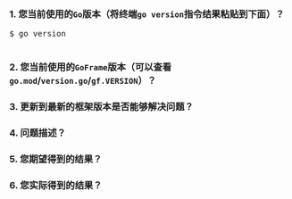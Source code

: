 <!-- 为更高效率地交流并解决问题，请按照以下模板提交issue，感谢！ -->
### 1. 您当前使用的`Go`版本（将终端`go version`指令结果粘贴到下面）？

<pre>
$ go version

</pre>

### 2. 您当前使用的`GoFrame`版本（可以查看`go.mod`/`version.go`/`gf.VERSION`）？



### 3. 更新到最新的框架版本是否能够解决问题？



### 4. 问题描述？

<!--
请您尽可能地提供一份最短的，可复现问题的代码。
代码尽可能地完整，最好是可以直接编译运行。
-->



### 5. 您期望得到的结果？



### 6. 您实际得到的结果？



